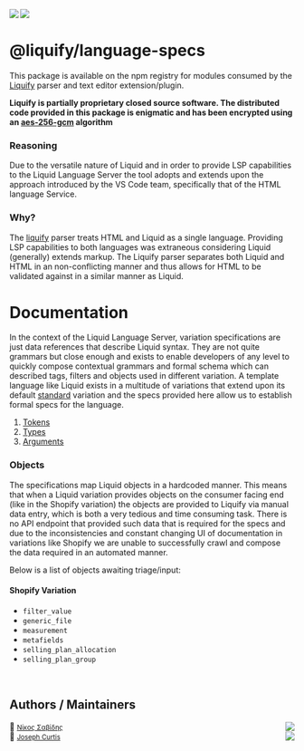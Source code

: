 <img src="https://img.shields.io/circleci/build/github/panoply/liquify/circleci-project-setup?token=54a787fdd39139be0add226455eb4d07f34f9d3f&style=flat-square&logo=CircleCI&label=&labelColor=555" align="left" />&nbsp;&nbsp;<img align="left" src="https://img.shields.io/librariesio/release/npm/@liquify/specs?style=flat-square&label=&logoWidth=28&labelColor=555&logo=data:image/svg+xml;base64,PHN2ZyB4bWxucz0iaHR0cDovL3d3dy53My5vcmcvMjAwMC9zdmciIHZpZXdCb3g9IjAgMCAyNCA5LjMzIj48dGl0bGU+bnBtPC90aXRsZT48cGF0aCBkPSJNMCwwVjhINi42N1Y5LjMzSDEyVjhIMjRWMFpNNi42Nyw2LjY2SDUuMzN2LTRINHY0SDEuMzRWMS4zM0g2LjY3Wm00LDBWOEg4VjEuMzNoNS4zM1Y2LjY2SDEwLjY3Wm0xMiwwSDIxLjM0di00SDIwdjRIMTguNjd2LTRIMTcuMzR2NEgxNC42N1YxLjMzaDhabS0xMi00SDEyVjUuMzNIMTAuNjZaIiBzdHlsZT0iZmlsbDojZmZmIi8+PC9zdmc+" />

# @liquify/language-specs

This package is available on the npm registry for modules consumed by the [Liquify](https://liquify.dev) parser and text editor extension/plugin.

**Liquify is partially proprietary closed source software. The distributed code provided in this package is enigmatic and has been encrypted using an [aes-256-gcm](https://en.wikipedia.org/wiki/Galois/Counter_Mode) algorithm**

### Reasoning

Due to the versatile nature of Liquid and in order to provide LSP capabilities to the Liquid Language Server the tool adopts and extends upon the approach introduced by the VS Code team, specifically that of the HTML language Service.

### Why?

The [liquify](#) parser treats HTML and Liquid as a single language. Providing LSP capabilities to both languages was extraneous considering Liquid (generally) extends markup. The Liquify parser separates both Liquid and HTML in an non-conflicting manner and thus allows for HTML to be validated against in a similar manner as Liquid.

# Documentation

In the context of the Liquid Language Server, variation specifications are just data references that describe Liquid syntax. They are not quite grammars but close enough and exists to enable developers of any level to quickly compose contextual grammars and formal schema which can described tags, filters and objects used in different variation. A template language like Liquid exists in a multitude of variations that extend upon its default [standard](https://shopify.github.io/liquid/) variation and the specs provided here allow us to establish formal specs for the language.

1. [Tokens](docs/01-tokens.md)
2. [Types](docs/02-types.md)
3. [Arguments](docs/03-arguments.md)

### Objects

The specifications map Liquid objects in a hardcoded manner. This means that when a Liquid variation provides objects on the consumer facing end (like in the Shopify variation) the objects are provided to Liquify via manual data entry, which is both a very tedious and time consuming task. There is no API endpoint that provided such data that is required for the specs and due to the inconsistencies and constant changing UI of documentation in variations like Shopify we are unable to successfully crawl and compose the data required in an automated manner.

Below is a list of objects awaiting triage/input:

#### Shopify Variation

- `filter_value`
- `generic_file`
- `measurement`
- `metafields`
- `selling_plan_allocation`
- `selling_plan_group`

<br>

## Authors / Maintainers

🥛 <small>[Νίκος Σαβίδης](mailto:nicos@gmx.com)</small> <img align="right" src="https://img.shields.io/badge/-@kaossissel-1DA1F2?logo=twitter&logoColor=fff" />
<br>
🍔 <small>[Joseph Curtis](#)</small> <img align="right" src="https://img.shields.io/badge/-@jCurt-1DA1F2?logo=twitter&logoColor=fff" />
